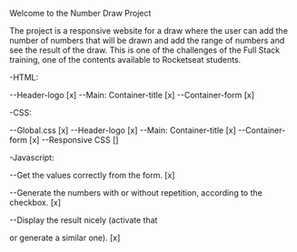 Welcome to the Number Draw Project

The project is a responsive website for a draw where the user can add the number of numbers that will be drawn and add the range of numbers and see the result of the draw.
This is one of the challenges of the Full Stack training, one of the contents available to Rocketseat students.

-HTML:

--Header-logo [x]
--Main: Container-title [x]
--Container-form [x]

-CSS:

--Global.css [x]
--Header-logo [x]
--Main: Container-title [x]
--Container-form [x]
--Responsive CSS []

-Javascript:

--Get the values ​​correctly from the form. [x]

--Generate the numbers with or without repetition, according to the checkbox. [x]

--Display the result nicely (activate that <div class="container-result"> or generate a similar one). [x]
